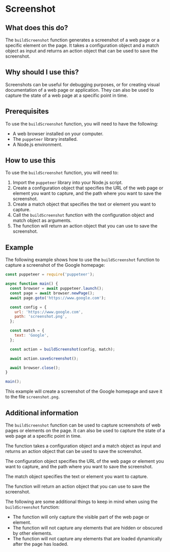 
  
   # **Screenshot**

## What does this do?

The `buildScreenshot` function generates a screenshot of a web page or a specific element on the page. It takes a configuration object and a match object as input and returns an action object that can be used to save the screenshot.

## Why should I use this?

Screenshots can be useful for debugging purposes, or for creating visual documentation of a web page or application. They can also be used to capture the state of a web page at a specific point in time.

## Prerequisites

To use the `buildScreenshot` function, you will need to have the following:

- A web browser installed on your computer.
- The `puppeteer` library installed.
- A Node.js environment.

## How to use this

To use the `buildScreenshot` function, you will need to:

1. Import the `puppeteer` library into your Node.js script.
2. Create a configuration object that specifies the URL of the web page or element you want to capture, and the path where you want to save the screenshot.
3. Create a match object that specifies the text or element you want to capture.
4. Call the `buildScreenshot` function with the configuration object and match object as arguments.
5. The function will return an action object that you can use to save the screenshot.

## Example

The following example shows how to use the `buildScreenshot` function to capture a screenshot of the Google homepage:

```javascript
const puppeteer = require('puppeteer');

async function main() {
  const browser = await puppeteer.launch();
  const page = await browser.newPage();
  await page.goto('https://www.google.com');

  const config = {
    url: 'https://www.google.com',
    path: 'screenshot.png',
  };

  const match = {
    text: 'Google',
  };

  const action = buildScreenshot(config, match);

  await action.saveScreenshot();

  await browser.close();
}

main();
```

This example will create a screenshot of the Google homepage and save it to the file `screenshot.png`.

## Additional information

The `buildScreenshot` function can be used to capture screenshots of web pages or elements on the page. It can also be used to capture the state of a web page at a specific point in time.

The function takes a configuration object and a match object as input and returns an action object that can be used to save the screenshot.

The configuration object specifies the URL of the web page or element you want to capture, and the path where you want to save the screenshot.

The match object specifies the text or element you want to capture.

The function will return an action object that you can use to save the screenshot.

The following are some additional things to keep in mind when using the `buildScreenshot` function:

- The function will only capture the visible part of the web page or element.
- The function will not capture any elements that are hidden or obscured by other elements.
- The function will not capture any elements that are loaded dynamically after the page has loaded.
  
  